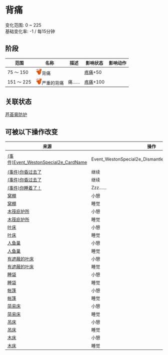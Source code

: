 # 背痛  
变化范围: 0 ~ 225  
基础变化率: -1 / 每15分钟  
## 阶段  
范围  |  名称  |  描述  |  影响状态  |  影响动作  
----  |  ----  |  ----  |  ----  |  ----  
75 ～ 150  |  <img decoding="async" src="Sprite/Backpain.png" style="width:20px;">背痛  |    |  [疼痛](Pain.md)+50  |    
151 ～ 225  |  <img decoding="async" src="Sprite/Backpain.png" style="width:20px;">严重的背痛  |  痛……  |  [疼痛](Pain.md)+100  |    
## 关联状态  
[芦荟膏防护](AloeVeraGelProtection.md)  
## 可被以下操作改变  
来源  |  操作  |  值  
----  |  ----  |  ----  
[(事件)Event_WestonSpecial2e_CardName](Event_WestonSpecial2e.md)  |  Event_WestonSpecial2e_DismantleActions[0].ActionName  |  56 ~ 90  
[(事件)你昏过去了](Event_FaintDizzy.md)  |  继续  |  50  
[(事件)你昏过去了](Event_FaintExhaustion.md)  |  继续  |  25  
[(事件)你睡着了！](Event_FallingAsleep.md)  |  Zzz……  |  6  
[窝棚](Shelter.md)  |  小憩  |  5  
[窝棚](Shelter.md)  |  睡觉  |  5  
[木筏庇护所](RaftShelter.md)  |  小憩  |  5  
[木筏庇护所](RaftShelter.md)  |  睡觉  |  5  
[叶床](LeafBed.md)  |  小憩  |  4.5  
[叶床](LeafBed.md)  |  睡觉  |  4.5  
[人鱼巢](MermaidNest.md)  |  小憩  |  4.5  
[人鱼巢](MermaidNest.md)  |  睡觉  |  4.5  
[有遮蔽的叶床](ShelteredLeafBed.md)  |  小憩  |  4.5  
[有遮蔽的叶床](ShelteredLeafBed.md)  |  睡觉  |  4.5  
[睡袋](BedRoll.md)  |  小憩  |  4  
[睡袋](BedRoll.md)  |  睡觉  |  4  
[帐篷](TentDeployed.md)  |  小憩  |  4  
[帐篷](TentDeployed.md)  |  睡觉  |  4  
[简易床](BedRustic.md)  |  小憩  |  3  
[简易床](BedRustic.md)  |  睡觉  |  3  
[吊床](Hammock.md)  |  小憩  |  3  
[吊床](Hammock.md)  |  睡觉  |  3  
[木床](BedWooden.md)  |  小憩  |  2.5  
[木床](BedWooden.md)  |  睡觉  |  2.5  
